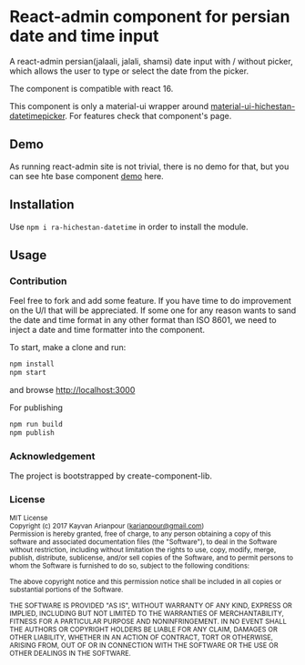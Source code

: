 # React-admin component for persian date and time input

A react-admin persian(jalaali, jalali, shamsi) date input with / without picker, 
which allows the user to type or select the date from the picker.

The component is compatible with react 16.

This component is only a material-ui wrapper around [material-ui-hichestan-datetimepicker](https://github.com/karianpour/material-ui-hichestan-datetimepicker). For features check that component's page.

## Demo

As running react-admin site is not trivial, there is no demo for that, but you can see hte base component [demo](https://karianpour.github.io/material-ui-hichestan-datetimepicker/) here.


## Installation

Use `npm i ra-hichestan-datetime` in order to install the module.

## Usage

### Contribution
Feel free to fork and add some feature. If you have time to do improvement on the U/I that will be appreciated.
If some one for any reason wants to sand the date and time format in any other format than ISO 8601, we need to inject a date and time formatter into the component.

To start, make a clone and run:
```bash
npm install
npm start
```
and browse [http://localhost:3000](http://localhost:3000)

For publishing
```bash
npm run build
npm publish
```


### Acknowledgement
The project is bootstrapped by create-component-lib.


### License

<sub>MIT License</sub>  
<sub>Copyright (c) 2017 Kayvan Arianpour (<karianpour@gmail.com>)</sub>  
<sub>Permission is hereby granted, free of charge, to any person obtaining a copy
of this software and associated documentation files (the "Software"), to deal
in the Software without restriction, including without limitation the rights
to use, copy, modify, merge, publish, distribute, sublicense, and/or sell
copies of the Software, and to permit persons to whom the Software is
furnished to do so, subject to the following conditions:</sub>

<sub>The above copyright notice and this permission notice shall be included in all
copies or substantial portions of the Software.</sub>

<sub>THE SOFTWARE IS PROVIDED "AS IS", WITHOUT WARRANTY OF ANY KIND, EXPRESS OR
IMPLIED, INCLUDING BUT NOT LIMITED TO THE WARRANTIES OF MERCHANTABILITY,
FITNESS FOR A PARTICULAR PURPOSE AND NONINFRINGEMENT. IN NO EVENT SHALL THE
AUTHORS OR COPYRIGHT HOLDERS BE LIABLE FOR ANY CLAIM, DAMAGES OR OTHER
LIABILITY, WHETHER IN AN ACTION OF CONTRACT, TORT OR OTHERWISE, ARISING FROM,
OUT OF OR IN CONNECTION WITH THE SOFTWARE OR THE USE OR OTHER DEALINGS IN THE
SOFTWARE.</sub>
